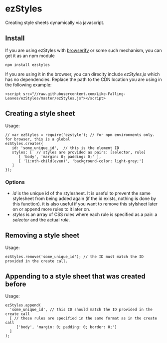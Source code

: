 # ezStyles

Creating style sheets dynamically via javascript.

## Install

If you are using ezStyles with [browserify](https://github.com/substack/node-browserify) or some such mechanism, you can get it as an npm module

    npm install ezstyles


If you are using it in the browser, you can direclty include <em>ezStyles.js</em> which has no dependencies.  Replace the path to the CDN location you are using in the following example:

    <script src="//raw.githubusercontent.com/Like-Falling-Leaves/ezStyles/master/ezStyles.js"></script>
    

## Creating a style sheet

Usage:

    // var ezStyles = require('ezstyle'); // for npm environments only.  for browser, this is a global
    ezStyles.create({
       id: 'some_unique_id',  // this is the element ID
       styles: [  // styles are provided as pairs: [selector, rule]
          [ 'body', 'margin: 0; padding: 0;' ],
          [ 'li:nth-child(even)', 'background-color: light-grey;']
       ]
    });
    

### Options

* <em>id</em> is the unique id of the stylesheet.  It is useful to prevent the same stylesheet from being added again (if the id exists, nothing is done by this function). it is also useful if you want to remove this stylsheet later on or append more rules to it later on.
* <em>styles</em> is an array of CSS rules where each rule is specified as a pair: a <em>selector</em> and the actual <em>rule</em>.

## Removing a style sheet

Usage:

    ezStyles.remove('some_unique_id'); // the ID must match the ID provided in the create call.


## Appending to a style sheet that was created before

Usage:

    ezStyles.append(
      'some_unique_id', // this ID should match the ID provided in the create call
      [ // these rules are specified in the same format as in the create call
         ['body', 'margin: 0; padding: 0; border: 0;']
      ]
    );
    
